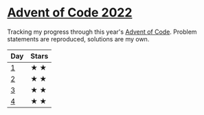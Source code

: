 <!-- @format -->

# [Advent of Code 2022][0]

Tracking my progress through this year's [Advent of Code][0]. Problem
statements are reproduced, solutions are my own.

| Day | Stars           |
| --- | --------------- |
| [1] | &#9733; &#9733; |
| [2] | &#9733; &#9733; |
| [3] | &#9733; &#9733; |
| [4] | &#9733; &#9733; |

[0]: https://adventofcode.com/2022/about 'About Advent of Code'
[1]: /day-1/README.md 'Day 1 problem statement and solutions'
[2]: /day-2/README.md 'Day 2 problem statement and solutions'
[3]: /day-3/README.md 'Day 3 problem statement and solutions'
[4]: /day-4/README.md 'Day 4 problem statement and solutions'
